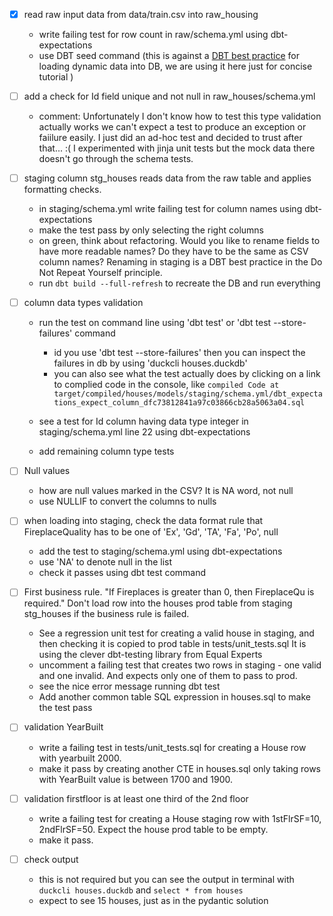 - [x] read raw input data from data/train.csv into raw_housing
    - write failing test for row count in raw/schema.yml using dbt-expectations
    - use DBT seed command (this is against a [DBT best practice](https://docs.getdbt.com/docs/build/seeds) for loading dynamic data into DB, we are using it here just for concise tutorial )

- [ ] add a check for Id field unique and not null in raw_houses/schema.yml
  - comment: Unfortunately I don't know how to test this type validation actually works we can't expect a test to produce an exception or faiilure easily. I just did an ad-hoc test and decided to trust after that... :( I experimented with jinja unit tests but the mock data there doesn't go through the schema tests.


- [ ] staging column stg_houses reads data from the raw table and applies formatting checks. 
    - in staging/schema.yml write failing test for column names using dbt-expectations
    - make the test pass by only selecting the right columns
    - on green, think about refactoring. Would you like to rename fields to have more readable names? Do they have to be the same as CSV column names? Renaming in staging is a DBT best practice in the Do Not Repeat Yourself principle.
    - run `dbt build --full-refresh` to recreate the DB and run everything
    

- [ ] column data types validation
    -  run the test on command line using 'dbt test' or 'dbt test --store-failures' command
       - id you use 'dbt test --store-failures' then you can inspect the failures in db by using 'duckcli houses.duckdb'
       - you can also see what the test actually does by clicking on a link to complied code in the console, like  `compiled Code at target/compiled/houses/models/staging/schema.yml/dbt_expectations_expect_column_dfc73812841a97c03866cb28a5063a04.sql`
    -  see a test for Id column having data type integer in staging/schema.yml line 22 using dbt-expectations

    - add remaining column type tests
  
- [ ] Null values
  - how are null values marked in the CSV? It is NA word, not null
  - use NULLIF to convert the columns to nulls 

- [ ] when loading into staging, check the data format rule that FireplaceQuality has to be one of 'Ex', 'Gd', 'TA', 'Fa', 'Po', null
  - add the test to staging/schema.yml using dbt-expectations
  - use 'NA' to denote null in the list
  - check it passes using dbt test command

- [ ] First business rule. "If Fireplaces is greater than 0, then FireplaceQu is required." Don't load row into the houses prod table from staging stg_houses if the business rule is failed. 
    - See a regression unit test for creating a valid house in staging, and then checking it is copied to prod table in tests/unit_tests.sql It is using the clever dbt-testing library from Equal Experts
    - uncomment a failing test that creates two rows in staging - one valid and one invalid. And expects only one of them to pass to prod. 
    - see the nice error message running dbt test
    - Add another common table SQL expression in houses.sql to make the test pass


- [ ] validation YearBuilt
    - write a failing test in tests/unit_tests.sql for creating a House row with  yearbuilt 2000.
    - make it pass by creating another CTE in houses.sql only taking rows with YearBuilt value is between 1700 and 1900.
 

- [ ] validation firstfloor is at least one third of the 2nd floor
    
    - write a failing test for creating a House staging row with  1stFlrSF=10, 2ndFlrSF=50. Expect the house prod table to be empty.
    - make it pass. 

- [ ] check output
    - this is not required but you can see the output in terminal with `duckcli houses.duckdb` and `select * from houses`
    - expect to see 15 houses, just as in the pydantic solution






